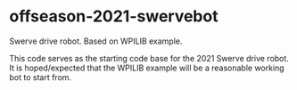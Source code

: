 # offseason-2021-swervebot
Swerve drive robot. Based on WPILIB example.

This code serves as the starting code base for the 2021 Swerve drive robot.
It is hoped/expected that the WPILIB example will be a reasonable working bot to start from.
